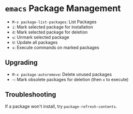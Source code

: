 # `emacs` Package Management

- `M-x package-list-packages`: List Packages
- `i`: Mark selected package for installation
- `d`: Mark selected package for deletion
- `u`: Unmark selected package
- `U`: Update all packages
- `x`: Execute commands on marked packages

## Upgrading

- `M-x package-autoremove`: Delete unused packages
- `~`: Mark obsolete packages for deletion (then `x` to execute)

## Troubleshooting

If a package won't install, try `package-refresh-contents`.
